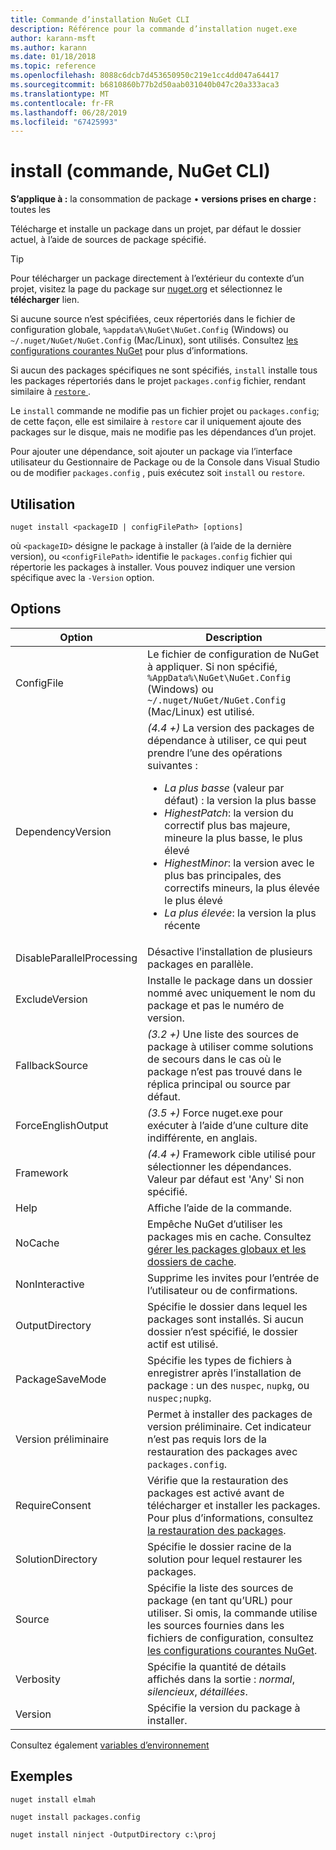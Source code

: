 ```yaml
---
title: Commande d’installation NuGet CLI
description: Référence pour la commande d’installation nuget.exe
author: karann-msft
ms.author: karann
ms.date: 01/18/2018
ms.topic: reference
ms.openlocfilehash: 8088c6dcb7d453650950c219e1cc4dd047a64417
ms.sourcegitcommit: b6810860b77b2d50aab031040b047c20a333aca3
ms.translationtype: MT
ms.contentlocale: fr-FR
ms.lasthandoff: 06/28/2019
ms.locfileid: "67425993"
---
```

# <a name="install-command-nuget-cli"></a>install (commande, NuGet CLI)

**S’applique à :** la consommation de package &bullet; **versions prises en charge :** toutes les

Télécharge et installe un package dans un projet, par défaut le dossier actuel, à l’aide de sources de package spécifié.

> [!Tip]
> Pour télécharger un package directement à l’extérieur du contexte d’un projet, visitez la page du package sur [nuget.org](https://www.nuget.org) et sélectionnez le **télécharger** lien.

Si aucune source n’est spécifiées, ceux répertoriés dans le fichier de configuration globale, `%appdata%\NuGet\NuGet.Config` (Windows) ou `~/.nuget/NuGet/NuGet.Config` (Mac/Linux), sont utilisés. Consultez [les configurations courantes NuGet](../consume-packages/configuring-nuget-behavior.md) pour plus d’informations.

Si aucun des packages spécifiques ne sont spécifiés, `install` installe tous les packages répertoriés dans le projet `packages.config` fichier, rendant similaire à [ `restore` ](cli-ref-restore.md).

Le `install` commande ne modifie pas un fichier projet ou `packages.config`; de cette façon, elle est similaire à `restore` car il uniquement ajoute des packages sur le disque, mais ne modifie pas les dépendances d’un projet.

Pour ajouter une dépendance, soit ajouter un package via l’interface utilisateur du Gestionnaire de Package ou de la Console dans Visual Studio ou de modifier `packages.config` , puis exécutez soit `install` ou `restore`.

## <a name="usage"></a>Utilisation

```cli
nuget install <packageID | configFilePath> [options]
```

où `<packageID>` désigne le package à installer (à l’aide de la dernière version), ou `<configFilePath>` identifie le `packages.config` fichier qui répertorie les packages à installer. Vous pouvez indiquer une version spécifique avec la `-Version` option.

## <a name="options"></a>Options

| Option | Description |
| --- | --- |
| ConfigFile | Le fichier de configuration de NuGet à appliquer. Si non spécifié, `%AppData%\NuGet\NuGet.Config` (Windows) ou `~/.nuget/NuGet/NuGet.Config` (Mac/Linux) est utilisé.|
| DependencyVersion | *(4.4 +)*  La version des packages de dépendance à utiliser, ce qui peut prendre l’une des opérations suivantes :<br/><ul><li>*La plus basse* (valeur par défaut) : la version la plus basse</li><li>*HighestPatch*: la version du correctif plus bas majeure, mineure la plus basse, le plus élevé</li><li>*HighestMinor*: la version avec le plus bas principales, des correctifs mineurs, la plus élevée le plus élevé</li><li>*La plus élevée*: la version la plus récente</li></ul> |
| DisableParallelProcessing | Désactive l’installation de plusieurs packages en parallèle. |
| ExcludeVersion | Installe le package dans un dossier nommé avec uniquement le nom du package et pas le numéro de version. |
| FallbackSource | *(3.2 +)*  Une liste des sources de package à utiliser comme solutions de secours dans le cas où le package n’est pas trouvé dans le réplica principal ou source par défaut. |
| ForceEnglishOutput | *(3.5 +)* Force nuget.exe pour exécuter à l’aide d’une culture dite indifférente, en anglais. |
| Framework | *(4.4 +)*  Framework cible utilisé pour sélectionner les dépendances. Valeur par défaut est 'Any' Si non spécifié. |
| Help | Affiche l’aide de la commande. |
| NoCache | Empêche NuGet d’utiliser les packages mis en cache. Consultez [gérer les packages globaux et les dossiers de cache](../consume-packages/managing-the-global-packages-and-cache-folders.md). |
| NonInteractive | Supprime les invites pour l’entrée de l’utilisateur ou de confirmations. |
| OutputDirectory | Spécifie le dossier dans lequel les packages sont installés. Si aucun dossier n’est spécifié, le dossier actif est utilisé. |
| PackageSaveMode | Spécifie les types de fichiers à enregistrer après l’installation de package : un des `nuspec`, `nupkg`, ou `nuspec;nupkg`. |
| Version préliminaire | Permet à installer des packages de version préliminaire. Cet indicateur n’est pas requis lors de la restauration des packages avec `packages.config`. |
| RequireConsent | Vérifie que la restauration des packages est activé avant de télécharger et installer les packages. Pour plus d’informations, consultez [la restauration des packages](../consume-packages/package-restore.md). |
| SolutionDirectory | Spécifie le dossier racine de la solution pour lequel restaurer les packages. |
| Source | Spécifie la liste des sources de package (en tant qu’URL) pour utiliser. Si omis, la commande utilise les sources fournies dans les fichiers de configuration, consultez [les configurations courantes NuGet](../consume-packages/configuring-nuget-behavior.md). |
| Verbosity | Spécifie la quantité de détails affichés dans la sortie : *normal*, *silencieux*, *détaillées*. |
| Version | Spécifie la version du package à installer. |

Consultez également [variables d’environnement](cli-ref-environment-variables.md)

## <a name="examples"></a>Exemples

```cli
nuget install elmah

nuget install packages.config

nuget install ninject -OutputDirectory c:\proj
```
